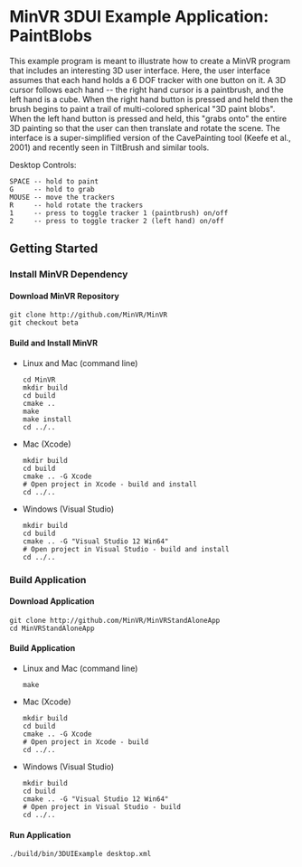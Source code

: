 # MinVR 3DUI Example Application:  PaintBlobs

This example program is meant to illustrate how to create a MinVR program
that includes an interesting 3D user interface.  Here, the user interface
assumes that each hand holds a 6 DOF tracker with one button on it.  A
3D cursor follows each hand -- the right hand cursor is a paintbrush, and
the left hand is a cube.  When the right hand button is pressed and held
then the brush begins to paint a trail of multi-colored spherical "3D paint
blobs".  When the left hand button is pressed and held, this "grabs onto"
the entire 3D painting so that the user can then translate and rotate
the scene.  The interface is a super-simplified version of the CavePainting
tool (Keefe et al., 2001) and recently seen in TiltBrush and similar tools.

Desktop Controls:
```
SPACE -- hold to paint
G     -- hold to grab
MOUSE -- move the trackers
R     -- hold rotate the trackers
1     -- press to toggle tracker 1 (paintbrush) on/off
2     -- press to toggle tracker 2 (left hand) on/off
```

## Getting Started

### Install MinVR Dependency

#### Download MinVR Repository

  ```
  git clone http://github.com/MinVR/MinVR
  git checkout beta
  ```
  
#### Build and Install MinVR

* Linux and Mac (command line)

  ```
  cd MinVR
  mkdir build
  cd build
  cmake ..
  make
  make install
  cd ../..
  ```

* Mac (Xcode)

  ```
  mkdir build
  cd build
  cmake .. -G Xcode
  # Open project in Xcode - build and install
  cd ../..
  ```
    
* Windows (Visual Studio)

  ```
  mkdir build
  cd build
  cmake .. -G "Visual Studio 12 Win64"
  # Open project in Visual Studio - build and install
  cd ../..
  ```

### Build Application

#### Download Application

  ```
  git clone http://github.com/MinVR/MinVRStandAloneApp
  cd MinVRStandAloneApp

  ```

#### Build Application

* Linux and Mac (command line)

  ```
  make
  ```

* Mac (Xcode)

  ```
  mkdir build
  cd build
  cmake .. -G Xcode
  # Open project in Xcode - build
  cd ../..
  ```
    
* Windows (Visual Studio)

  ```
  mkdir build
  cd build
  cmake .. -G "Visual Studio 12 Win64"
  # Open project in Visual Studio - build
  cd ../..
  ```

#### Run Application

  ```
  ./build/bin/3DUIExample desktop.xml
  ```

